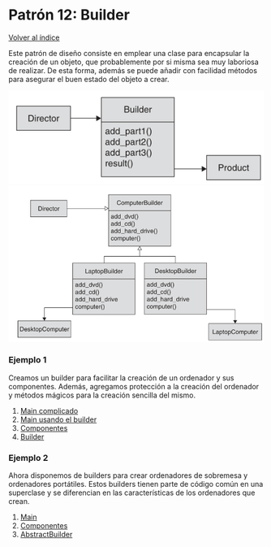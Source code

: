 # Patrón 12: Builder

[Volver al índice](https://github.com/Elolawyn/RubyDesignPatterns#index)

Este patrón de diseño consiste en emplear una clase para encapsular la creación de un objeto, que probablemente por si misma sea muy laboriosa de realizar. De esta forma, además se puede añadir con facilidad métodos para asegurar el buen estado del objeto a crear.

![Modelo del patrón](https://github.com/Elolawyn/RubyDesignPatterns/blob/master/Builder/image_01.png)
![Abstract Builder](https://github.com/Elolawyn/RubyDesignPatterns/blob/master/Builder/image_02.png)

### Ejemplo 1

Creamos un builder para facilitar la creación de un ordenador y sus componentes. Además, agregamos protección a la creación del ordenador y métodos mágicos para la creación sencilla del mismo.

1. [Main complicado](https://github.com/Elolawyn/RubyDesignPatterns/blob/master/Builder/main.rb)
2. [Main usando el builder](https://github.com/Elolawyn/RubyDesignPatterns/blob/master/Builder/main_builder.rb)
3. [Componentes](https://github.com/Elolawyn/RubyDesignPatterns/blob/master/Builder/componentes.rb)
4. [Builder](https://github.com/Elolawyn/RubyDesignPatterns/blob/master/Builder/builder.rb)

### Ejemplo 2

Ahora disponemos de builders para crear ordenadores de sobremesa y ordenadores portátiles. Estos builders tienen parte de código común en una superclase y se diferencian en las características de los ordenadores que crean.

1. [Main](https://github.com/Elolawyn/RubyDesignPatterns/blob/master/Builder/main_abstract.rb)
2. [Componentes](https://github.com/Elolawyn/RubyDesignPatterns/blob/master/Builder/componentes.rb)
3. [AbstractBuilder](https://github.com/Elolawyn/RubyDesignPatterns/blob/master/Builder/abstract_builder.rb)

